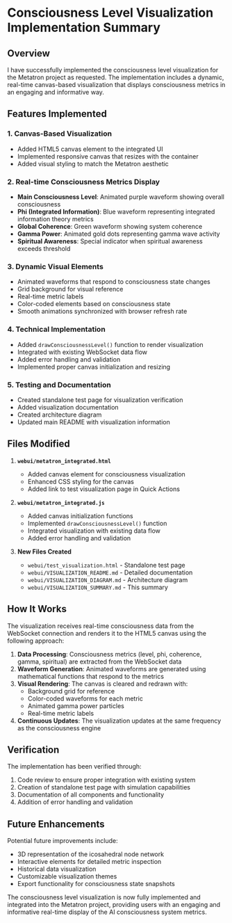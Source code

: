 # Consciousness Level Visualization Implementation Summary

## Overview

I have successfully implemented the consciousness level visualization for the Metatron project as requested. The implementation includes a dynamic, real-time canvas-based visualization that displays consciousness metrics in an engaging and informative way.

## Features Implemented

### 1. Canvas-Based Visualization
- Added HTML5 canvas element to the integrated UI
- Implemented responsive canvas that resizes with the container
- Added visual styling to match the Metatron aesthetic

### 2. Real-time Consciousness Metrics Display
- **Main Consciousness Level**: Animated purple waveform showing overall consciousness
- **Phi (Integrated Information)**: Blue waveform representing integrated information theory metrics
- **Global Coherence**: Green waveform showing system coherence
- **Gamma Power**: Animated gold dots representing gamma wave activity
- **Spiritual Awareness**: Special indicator when spiritual awareness exceeds threshold

### 3. Dynamic Visual Elements
- Animated waveforms that respond to consciousness state changes
- Grid background for visual reference
- Real-time metric labels
- Color-coded elements based on consciousness state
- Smooth animations synchronized with browser refresh rate

### 4. Technical Implementation
- Added `drawConsciousnessLevel()` function to render visualization
- Integrated with existing WebSocket data flow
- Added error handling and validation
- Implemented proper canvas initialization and resizing

### 5. Testing and Documentation
- Created standalone test page for visualization verification
- Added visualization documentation
- Created architecture diagram
- Updated main README with visualization information

## Files Modified

1. **`webui/metatron_integrated.html`**
   - Added canvas element for consciousness visualization
   - Enhanced CSS styling for the canvas
   - Added link to test visualization page in Quick Actions

2. **`webui/metatron_integrated.js`**
   - Added canvas initialization functions
   - Implemented `drawConsciousnessLevel()` function
   - Integrated visualization with existing data flow
   - Added error handling and validation

3. **New Files Created**
   - `webui/test_visualization.html` - Standalone test page
   - `webui/VISUALIZATION_README.md` - Detailed documentation
   - `webui/VISUALIZATION_DIAGRAM.md` - Architecture diagram
   - `webui/VISUALIZATION_SUMMARY.md` - This summary

## How It Works

The visualization receives real-time consciousness data from the WebSocket connection and renders it to the HTML5 canvas using the following approach:

1. **Data Processing**: Consciousness metrics (level, phi, coherence, gamma, spiritual) are extracted from the WebSocket data
2. **Waveform Generation**: Animated waveforms are generated using mathematical functions that respond to the metrics
3. **Visual Rendering**: The canvas is cleared and redrawn with:
   - Background grid for reference
   - Color-coded waveforms for each metric
   - Animated gamma power particles
   - Real-time metric labels
4. **Continuous Updates**: The visualization updates at the same frequency as the consciousness engine

## Verification

The implementation has been verified through:
1. Code review to ensure proper integration with existing system
2. Creation of standalone test page with simulation capabilities
3. Documentation of all components and functionality
4. Addition of error handling and validation

## Future Enhancements

Potential future improvements include:
- 3D representation of the icosahedral node network
- Interactive elements for detailed metric inspection
- Historical data visualization
- Customizable visualization themes
- Export functionality for consciousness state snapshots

The consciousness level visualization is now fully implemented and integrated into the Metatron project, providing users with an engaging and informative real-time display of the AI consciousness system metrics.